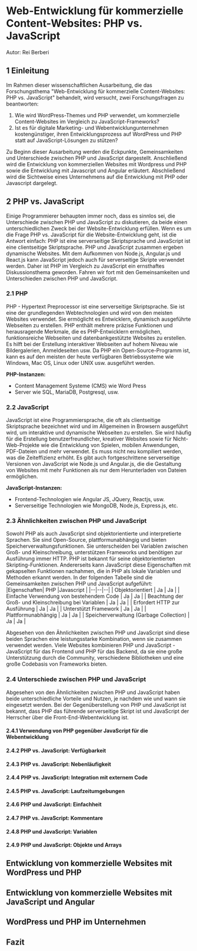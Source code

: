 # Web-Entwicklung für kommerzielle Content-Websites: PHP vs. JavaScript

Autor: Rei Berberi

## 1 Einleitung

Im Rahmen dieser wissenschaftlichen Ausarbeitung, die das Forschungsthema "Web-Entwicklung für kommerzielle Content-Websites: PHP vs. JavaScript" behandelt, wird versucht, zwei Forschungsfragen zu beantworten:

1.  Wie wird WordPress-Themes und PHP verwendet, um kommerzielle Content-Websites im Vergleich zu JavaScript-Frameworks?
2.  Ist es für digitale Marketing- und Webentwicklungunternehmen kostengünstiger, ihren Entwicklungsprozess auf WordPress und PHP statt auf JavaScript-Lösungen zu stützen?

Zu Beginn dieser Ausarbeitung werden die Eckpunkte, Gemeinsamkeiten und Unterschiede zwischen PHP und JavaScript dargestellt. Anschließend wird die Entwicklung von kommerziellen Websites mit Wordpress und PHP sowie die Entwicklung mit Javascript und Angular erläutert. Abschließend wird die Sichtweise eines Unternehmens auf die Entwicklung mit PHP oder Javascript dargelegt.

## 2 PHP vs. JavaScript

Einige Programmierer behaupten immer noch, dass es sinnlos sei, die Unterschiede zwischen PHP und JavaScript zu diskutieren, da beide einen unterschiedlichen Zweck bei der Website-Entwicklung erfüllen. Wenn es um die Frage PHP vs. JavaScript für die Website-Entwicklung geht, ist die Antwort einfach: PHP ist eine serverseitige Skriptsprache und JavaScript ist eine clientseitige Skriptsprache. PHP und JavaScript zusammen ergeben dynamische Websites. Mit dem Aufkommen von Node.js, Angular.js und React.js kann JavaScript jedoch auch für serverseitige Skripte verwendet werden. Daher ist PHP im Vergleich zu JavaScript ein ernsthaftes Diskussionsthema geworden. Fahren wir fort mit den Gemeinsamkeiten und Unterschieden zwischen PHP und JavaScript.

### 2.1 PHP

PHP - Hypertext Preprocessor ist eine serverseitige Skriptsprache. Sie ist eine der grundlegenden Webtechnologien und wird von den meisten Websites verwendet. Sie ermöglicht es Entwicklern, dynamisch ausgeführte Webseiten zu erstellen. PHP enthält mehrere präzise Funktionen und herausragende Merkmale, die es PHP-Entwicklern ermöglichen, funktionsreiche Webseiten und datenbankgestützte Websites zu erstellen. Es hilft bei der Erstellung interaktiver Webseiten auf hohem Niveau wie Bildergalerien, Anmeldeseiten usw. Da PHP ein Open-Source-Programm ist, kann es auf den meisten der heute verfügbaren Betriebssysteme wie Windows, Mac OS, Linux oder UNIX usw. ausgeführt werden.

**PHP-Instanzen:**

- Content Management Systeme (CMS) wie Word Press
- Server wie SQL, MariaDB, Postgresql, usw.

### 2.2 JavaScript

JavaScript ist eine Programmiersprache, die oft als clientseitige Skriptsprache bezeichnet wird und im Allgemeinen in Browsern ausgeführt wird, um interaktive und dynamische Webseiten zu erstellen. Sie wird häufig für die Erstellung benutzerfreundlicher, kreativer Websites sowie für Nicht-Web-Projekte wie die Entwicklung von Spielen, mobilen Anwendungen, PDF-Dateien und mehr verwendet. Es muss nicht neu kompiliert werden, was die Zeiteffizienz erhöht. Es gibt auch fortgeschrittene serverseitige Versionen von JavaScript wie Node.js und Angular.js, die die Gestaltung von Websites mit mehr Funktionen als nur dem Herunterladen von Dateien ermöglichen.

**JavaScript-Instanzen:**

- Frontend-Technologien wie Angular JS, JQuery, Reactjs, usw.
- Serverseitige Technologien wie MongoDB, Node.js, Express.js, etc.

### 2.3 Ähnlichkeiten zwischen PHP und JavaScript

Sowohl PHP als auch JavaScript sind objektorientierte und interpretierte Sprachen. Sie sind Open-Source, plattformunabhängig und bieten Speicherverwaltungsfunktionen. Sie unterscheiden bei Variablen zwischen Groß- und Kleinschreibung, unterstützen Frameworks und benötigen zur Ausführung immer HTTP. PHP ist bekannt für seine objektorientierten Skripting-Funktionen. Andererseits kann JavaScript diese Eigenschaften mit gekapselten Funktionen nachahmen, die in PHP als lokale Variablen und Methoden erkannt werden. In der folgenden Tabelle sind die Gemeinsamkeiten zwischen PHP und JavaScript aufgeführt:
|Eigenschaften| PHP |Javascript |
|--|--|--|
| Objektorientiert | Ja | Ja |
| Einfache Verwendung von bestehendem Code | Ja | Ja |
| Beachtung der Groß- und Kleinschreibung bei Variablen | Ja | Ja |
| Erfordert HTTP zur Ausführung | Ja | Ja |
| Unterstützt Framework | Ja | Ja |
| Plattformunabhängig | Ja | Ja |
| Speicherverwaltung (Garbage Collection) | Ja | Ja |

Abgesehen von den Ähnlichkeiten zwischen PHP und JavaScript sind diese beiden Sprachen eine leistungsstarke Kombination, wenn sie zusammen verwendet werden. Viele Websites kombinieren PHP und JavaScript - JavaScript für das Frontend und PHP für das Backend, da sie eine große Unterstützung durch die Community, verschiedene Bibliotheken und eine große Codebasis von Frameworks bieten.

### 2.4 Unterschiede zwischen PHP und JavaScript

Abgesehen von den Ähnlichkeiten zwischen PHP und JavaScript haben beide unterschiedliche Vorteile und Nutzen, je nachdem wie und wann sie eingesetzt werden. Bei der Gegenüberstellung von PHP und JavaScript ist bekannt, dass PHP das führende serverseitige Skript ist und JavaScript der Herrscher über die Front-End-Webentwicklung ist.

#### 2.4.1 Verwendung von PHP gegenüber JavaScript für die Webentwicklung

#### 2.4.2 PHP vs. JavaScript: Verfügbarkeit

#### 2.4.3 PHP vs. JavaScript: Nebenläufigkeit

#### 2.4.4 PHP vs. JavaScript: Integration mit externem Code

#### 2.4.5 PHP vs. JavaScript: Laufzeitumgebungen

#### 2.4.6 PHP und JavaScript: Einfachheit

#### 2.4.7 PHP vs. JavaScript: Kommentare

#### 2.4.8 PHP und JavaScript: Variablen

#### 2.4.9 PHP und JavaScript: Objekte und Arrays

## Entwicklung von kommerzielle Websites mit WordPress und PHP

## Entwicklung von kommerzielle Websites mit JavaScript und Angular

## WordPress und PHP im Unternehmen

## Fazit
